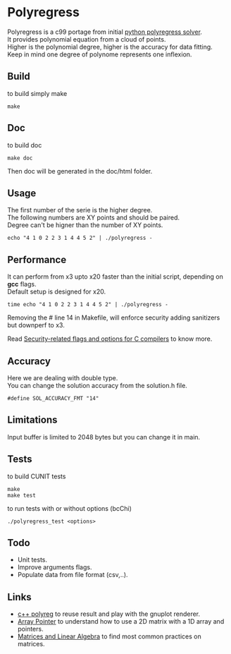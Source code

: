 # Polyregress

Polyregress is a c99 portage from initial [python polyregress solver](https://arachnoid.com/polysolve/).  
It provides polynomial equation from a cloud of points.  
Higher is the polynomial degree, higher is the accuracy for data fitting.  
Keep in mind one degree of polynome represents one inflexion.  

## Build

to build simply make

``` 
make
```

## Doc

to build doc

``` 
make doc
```

Then doc will be generated in the doc/html folder.

## Usage

The first number of the serie is the higher degree.  
The following numbers are XY points and should be paired.  
Degree can't be higner than the number of XY points.  

``` 
echo "4 1 0 2 2 3 1 4 4 5 2" | ./polyregress -
```

## Performance

It can perform from x3 upto x20 faster than the initial script, depending on **gcc** flags.  
Default setup is designed for x20.

``` 
time echo "4 1 0 2 2 3 1 4 4 5 2" | ./polyregress -
```

Removing the # line 14 in Makefile, will enforce security adding sanitizers but downperf to x3.  

Read [Security-related flags and options for C compilers](https://airbus-seclab.github.io/c-compiler-security/) to know more.

## Accuracy

Here we are dealing with double type.  
You can change the solution accuracy from the solution.h file.  

``` 
#define SOL_ACCURACY_FMT "14"
``` 

## Limitations

Input buffer is limited to 2048 bytes but you can change it in main.

## Tests

to build CUNIT tests

``` 
make
make test
```
to run tests with or without options (bcChi)
``` 
./polyregress_test <options>
```

## Todo

* Unit tests.
* Improve arguments flags.
* Populate data from file format (csv,..).

## Links

* [c++ polyreg](https://gogs.pier-infor.fr/pf.pier-infor.fr/polyreg) to reuse result and play with the gnuplot renderer.
* [Array Pointer](https://www.geeksforgeeks.org/pointer-array-array-pointer/) to understand how to use a 2D matrix with a 1D array and pointers.
* [Matrices and Linear Algebra](http://www.mymathlib.com/matrices/) to find most common practices on matrices.